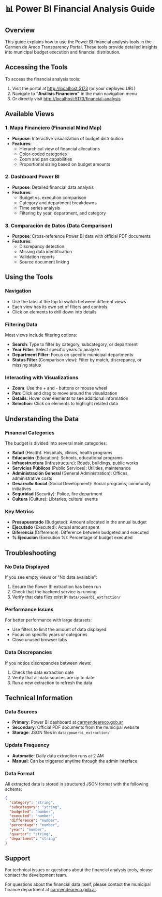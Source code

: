 # 📊 Power BI Financial Analysis Guide

## Overview

This guide explains how to use the Power BI financial analysis tools in the Carmen de Areco Transparency Portal. These tools provide detailed insights into municipal budget execution and financial distribution.

## Accessing the Tools

To access the financial analysis tools:

1. Visit the portal at [http://localhost:5173](http://localhost:5173) (or your deployed URL)
2. Navigate to **"Análisis Financiero"** in the main navigation menu
3. Or directly visit [http://localhost:5173/financial-analysis](http://localhost:5173/financial-analysis)

## Available Views

### 1. Mapa Financiero (Financial Mind Map)
- **Purpose**: Interactive visualization of budget distribution
- **Features**:
  - Hierarchical view of financial allocations
  - Color-coded categories
  - Zoom and pan capabilities
  - Proportional sizing based on budget amounts

### 2. Dashboard Power BI
- **Purpose**: Detailed financial data analysis
- **Features**:
  - Budget vs. execution comparison
  - Category and department breakdowns
  - Time series analysis
  - Filtering by year, department, and category

### 3. Comparación de Datos (Data Comparison)
- **Purpose**: Cross-reference Power BI data with official PDF documents
- **Features**:
  - Discrepancy detection
  - Missing data identification
  - Validation reports
  - Source document linking

## Using the Tools

### Navigation
- Use the tabs at the top to switch between different views
- Each view has its own set of filters and controls
- Click on elements to drill down into details

### Filtering Data
Most views include filtering options:
- **Search**: Type to filter by category, subcategory, or department
- **Year Filter**: Select specific years to analyze
- **Department Filter**: Focus on specific municipal departments
- **Status Filter** (Comparison view): Filter by match, discrepancy, or missing status

### Interacting with Visualizations
- **Zoom**: Use the + and - buttons or mouse wheel
- **Pan**: Click and drag to move around the visualization
- **Details**: Hover over elements to see additional information
- **Selection**: Click on elements to highlight related data

## Understanding the Data

### Financial Categories
The budget is divided into several main categories:
- **Salud** (Health): Hospitals, clinics, health programs
- **Educación** (Education): Schools, educational programs
- **Infraestructura** (Infrastructure): Roads, buildings, public works
- **Servicios Públicos** (Public Services): Utilities, maintenance
- **Administración General** (General Administration): Offices, administrative costs
- **Desarrollo Social** (Social Development): Social programs, community initiatives
- **Seguridad** (Security): Police, fire department
- **Cultura** (Culture): Libraries, cultural events

### Key Metrics
- **Presupuestado** (Budgeted): Amount allocated in the annual budget
- **Ejecutado** (Executed): Actual amount spent
- **Diferencia** (Difference): Difference between budgeted and executed
- **% Ejecución** (Execution %): Percentage of budget executed

## Troubleshooting

### No Data Displayed
If you see empty views or "No data available":
1. Ensure the Power BI extraction has been run
2. Check that the backend service is running
3. Verify that data files exist in `data/powerbi_extraction/`

### Performance Issues
For better performance with large datasets:
- Use filters to limit the amount of data displayed
- Focus on specific years or categories
- Close unused browser tabs

### Data Discrepancies
If you notice discrepancies between views:
1. Check the data extraction date
2. Verify that all data sources are up to date
3. Run a new extraction to refresh the data

## Technical Information

### Data Sources
- **Primary**: Power BI dashboard at [carmendeareco.gob.ar](https://carmendeareco.gob.ar)
- **Secondary**: Official PDF documents from the municipal website
- **Storage**: JSON files in `data/powerbi_extraction/`

### Update Frequency
- **Automatic**: Daily data extraction runs at 2 AM
- **Manual**: Can be triggered anytime through the admin interface

### Data Format
All extracted data is stored in structured JSON format with the following schema:
```json
{
  "category": "string",
  "subcategory": "string", 
  "budgeted": "number",
  "executed": "number",
  "difference": "number",
  "percentage": "number",
  "year": "number",
  "quarter": "string",
  "department": "string"
}
```

## Support

For technical issues or questions about the financial analysis tools, please contact the development team.

For questions about the financial data itself, please contact the municipal finance department at [carmendeareco.gob.ar](https://carmendeareco.gob.ar).